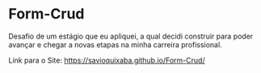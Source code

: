 # Form-Crud
Desafio de um estágio que eu apliquei, a qual decidi construir para poder avançar e chegar a novas etapas na minha carreira profissional.

Link para o Site:
https://savioquixaba.github.io/Form-Crud/
